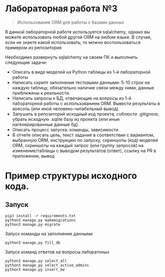 # Лабораторная работа №3

> Использование ORM для работы с базами данных 

В данной лабораторной работе используется sqlalchemy, однако вы можете использовать любой другой ORM на любом языке. В случае, если не знаете какой использовать, то можно воспользоваться примером из репозитория

Необходимо развернуть sqlalchemy на своем ПК и выполнить следующие задачи:
- Описать в виде моделей на Python таблицы из 1-й лабораторной работы
- Написать скрипт заполнения тестовыми данными: 5-10 строк на каждую таблицу, обязательно наличие связи между ними, данные приближены к реальности.
- Написать запросы к БД, отвечающие на вопросы из 1-й лабораторной работы с использованием ORM. Вывести результаты в консоль (или иной человеко-читабельный вывод)
- Запушить в репозиторий исходный код проекта, соблюсти .gitignore, убрать исходную .sqlite базу из проекта (или иные нагенерированные данные бд). 
- Описать процесс запуска: команды, зависимости
- В отчете описать цель, текст задания в соответствии с вариантом, выбранную ORM, инструкцию по запуску, скриншоты (код) моделей ORM, скриншоты на каждый запрос (или группу запросов) на изменение/таблицы с выводом результатов (ответ), ссылку на PR в приложении, вывод


# Пример структуры исходного кода. 

## Запуск 

```shell
pip3 install -r requirements.txt
python3 manage.py makemigrations
python3 manage.py migrate
```

Запуск команды на заполнение данными 
```shell
python3 manage.py fill_db
```

Запуск команд ответов на вопросы лаборатоных
```shell
python3 manage.py select_all
python3 manage.py select_active_admins
python3 manage.py insert_me
```
